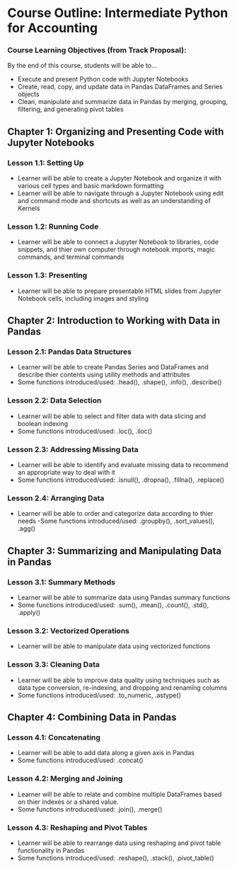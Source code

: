# Course Outline: Intermediate Python for Accounting

### Course Learning Objectives (from Track Proposal):
  By the end of this course, students will be able to...
  - Execute and present Python code with Jupyter Notebooks
  - Create, read, copy, and update data in Pandas DataFrames and Series objects
  - Clean, manipulate and summarize data in Pandas by merging, grouping, filtering, and generating pivot tables

## Chapter 1: Organizing and Presenting Code with Jupyter Notebooks
### Lesson 1.1: Setting Up
- Learner will be able to create a Jupyter Notebook and organize it with various cell types and basic markdown formatting
- Learner will be able to navigate through a Jupyter Notebook using edit and command mode and shortcuts as well as an understanding of Kernels
### Lesson 1.2: Running Code
- Learner will be able to connect a Jupyter Notebook to libraries, code snippets, and thier own computer through notebook imports, magic commands, and terminal commands
### Lesson 1.3: Presenting
- Learner will be able to prepare presentable HTML slides from Jupyter Notebook cells, including images and styling

## Chapter 2: Introduction to Working with Data in Pandas
### Lesson 2.1: Pandas Data Structures
- Learner will be able to create Pandas Series and DataFrames and describe thier contents using utility methods and attributes
- Some functions introduced/used: .head(), .shape(), .info(), .describe()
### Lesson 2.2: Data Selection
- Learner will be able to select and filter data with data slicing and boolean indexing
- Some functions introduced/used: .loc(), .iloc()
### Lesson 2.3: Addressing Missing Data
- Learner will be able to identify and evaluate missing data to recommend an appropriate way to deal with it
- Some functions introduced/used: .isnull(), .dropna(), .fillna(), .replace()
### Lesson 2.4: Arranging Data
- Learner will be able to order and categorize data according to thier needs
-Some functions introduced/used: .groupby(), .sort_values(), .agg()

## Chapter 3: Summarizing and Manipulating Data in Pandas
### Lesson 3.1: Summary Methods
- Learner will be able to summarize data using Pandas summary functions
- Some functions introduced/used: .sum(), .mean(), .count(), .std(), .apply()
### Lesson 3.2: Vectorized Operations
- Learner will be able to manipulate data using vectorized functions
### Lesson 3.3: Cleaning Data
- Learner will be able to improve data quality using techniques such as data type conversion, re-indexing, and dropping and renaming columns
- Some functions introduced/used: .to_numeric, .astype()

## Chapter 4: Combining Data in Pandas
### Lesson 4.1: Concatenating
- Learner will be able to add data along a given axis in Pandas
- Some functions introduced/used: .concat()
### Lesson 4.2: Merging and Joining
- Learner will be able to relate and combine multiple DataFrames based on thier indexes or a shared value.
- Some functions introduced/used: .join(), .merge()
### Lesson 4.3: Reshaping and Pivot Tables
- Learner will be able to rearrange data using reshaping and pivot table functionality in Pandas
- Some functions introduced/used: .reshape(), .stack(), .pivot_table()
